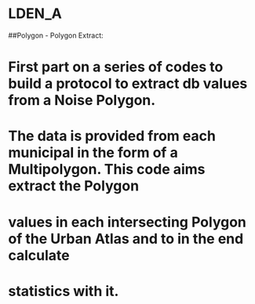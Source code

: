 # LDEN_A

 ##Polygon - Polygon Extract:
# First part on a series of codes to build a protocol to extract db values from a Noise Polygon. 
# The data is provided from each municipal in the form of a Multipolygon. This code aims extract the Polygon
# values in each intersecting Polygon of the Urban Atlas and to in the end calculate
# statistics with it.
